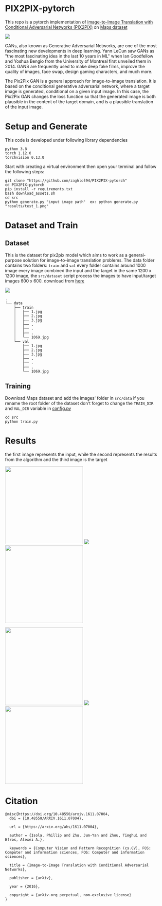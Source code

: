 # PIX2PIX-pytorch
This repo is a pytorch implementation of 
[Image-to-Image Translation with Conditional Adversarial Networks (PIX2PIX)](https://arxiv.org/abs/1611.07004) on [Maps dataset](https://www.kaggle.com/datasets/vikramtiwari/pix2pix-dataset)

![](imgs/pix2pix.png)

GANs, also known as Generative Adversarial Networks, are one of the most fascinating new developments in deep learning.
Yann LeCun saw GANs as "the most fascinating idea in the last 10 years in ML" when Ian Goodfellow and Yoshua Bengio from the University of Montreal first unveiled them in 2014.
GANS are frequently used to make deep fake films, improve the quality of images, face swap, design gaming characters, and much more. 

The Pix2Pix GAN is a general approach for image-to-image translation. It is based on the conditional generative adversarial network, where a target image is generated, conditional on a given input image. In this case, the Pix2Pix GAN changes the loss function so that the generated image is both plausible in the content of the target domain, and is a plausible translation of the input image.

# Setup and Generate
This code is developed under following library dependencies
```commandline
python 3.8
torch 1.12.0
torchvision 0.13.0
```
Start with creating a virtual environment then open your terminal and follow the following steps:
```commandline
git clone "https://github.com/zaghlol94/PIX2PIX-pytorch"
cd PIX2PIX-pytorch
pip install -r requirements.txt
bash download_assets.sh
cd src
python generate.py "input image path"  ex: python generate.py "results/test_1.png"
```
# Dataset and Train
## Dataset
This is the dataset for pix2pix model which aims to work as a general-purpose solution for image-to-image translation problems.
The data folder contains two folders: ```train``` and ```val``` every folder contains around 1000 image every image combined the input and the target in the same 1200 x 1200 image, the ```src/dataset``` script process the images to have input/target images 600 x 600.
download from [here](https://www.kaggle.com/datasets/vikramtiwari/pix2pix-dataset)

![](imgs/dataset.jpg)
```commandline
.
└── data
    ├── train
    │   ├── 1.jpg
    │   ├── 2.jpg
    │   ├── 3.jpg
    │   ├── .
    │   ├── .
    │   ├── .
    │   └── 1069.jpg
    └── val
        ├── 1.jpg
        ├── 2.jpg
        ├── 3.jpg
        ├── .
        ├── .
        ├── .
        └── 1069.jpg
```
## Training
Download Maps dataset and add the images' folder in ```src/data```
if you rename the root folder of the dataset don't forget to change the ````TRAIN_DIR```` and ```VAL_DIR```
variable in [config.py](https://github.com/zaghlol94/PIX2PIX-pytorch/blob/main/src/config.py)
```commandline
cd src
python train.py
```
# Results
the first image represents the input, while the second represents the results from the algorithm and the third image is the target 
<p float="left">
  <img src="src/results/test_1.png" width="256" />
  <img src="src/results/y_result_1.png"/> 
  <img src="src/results/target_01.png" width="256" />
</p>

<p float="left">
  <img src="src/results/test_2.png" width="256" />
  <img src="src/results/y_result_2.png"/> 
  <img src="src/results/target_02.png" width="256" />
</p>

# Citation
```commandline
@misc{https://doi.org/10.48550/arxiv.1611.07004,
  doi = {10.48550/ARXIV.1611.07004},
  
  url = {https://arxiv.org/abs/1611.07004},
  
  author = {Isola, Phillip and Zhu, Jun-Yan and Zhou, Tinghui and Efros, Alexei A.},
  
  keywords = {Computer Vision and Pattern Recognition (cs.CV), FOS: Computer and information sciences, FOS: Computer and information sciences},
  
  title = {Image-to-Image Translation with Conditional Adversarial Networks},
  
  publisher = {arXiv},
  
  year = {2016},
  
  copyright = {arXiv.org perpetual, non-exclusive license}
}
```